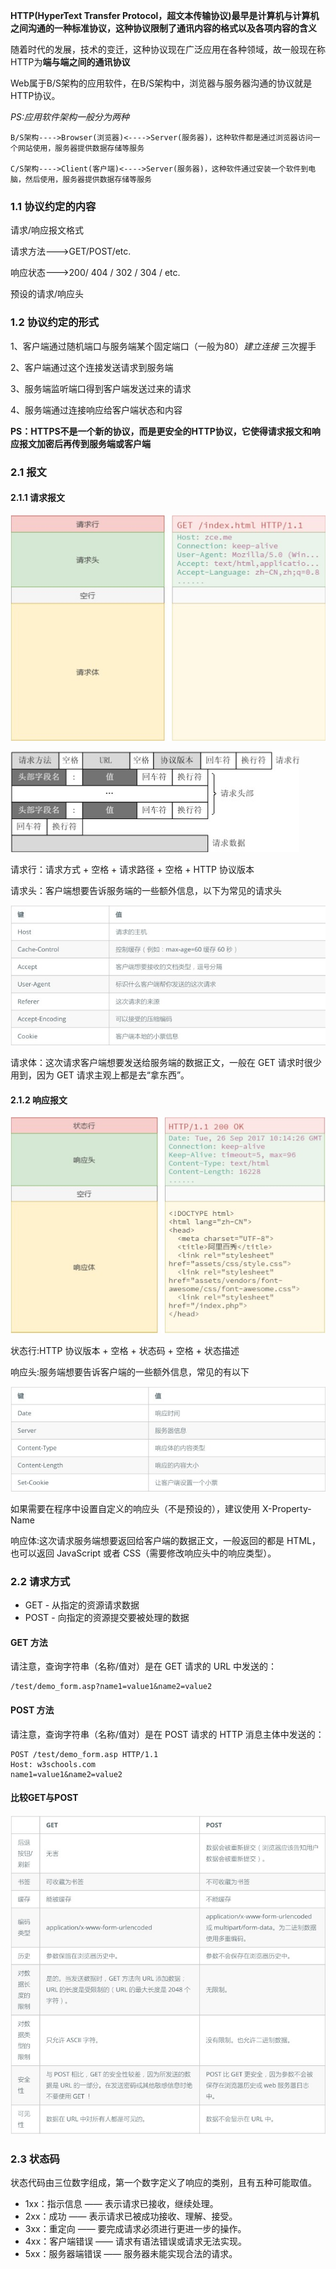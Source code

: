 **HTTP(HyperText Transfer Protocol，超文本传输协议)最早是计算机与计算机之间沟通的一种标准协议，这种协议限制了通讯内容的格式以及各项内容的含义**


随着时代的发展，技术的变迁，这种协议现在广泛应用在各种领域，故一般现在称HTTP为**端与端之间的通讯协议**

Web属于B/S架构的应用软件，在B/S架构中，浏览器与服务器沟通的协议就是HTTP协议。

*PS:应用软件架构一般分为两种*

    B/S架构---->Browser(浏览器)<---->Server(服务器)，这种软件都是通过浏览器访问一个网站使用，服务器提供数据存储等服务
    
    C/S架构---->Client(客户端)<---->Server(服务器)，这种软件通过安装一个软件到电脑，然后使用，服务器提供数据存储等服务
    
 ### 1.1 协议约定的内容
 
 请求/响应报文格式
 
 请求方法--->GET/POST/etc.
 
 响应状态--->200/ 404 / 302 / 304 / etc.
 
 预设的请求/响应头
 
 ### 1.2 协议约定的形式
 
 1、客户端通过随机端口与服务端某个固定端口（一般为80）*建立连接* 三次握手
 
 2、客户端通过这个连接发送请求到服务端
 
 3、服务端监听端口得到客户端发送过来的请求
 
 4、服务端通过连接响应给客户端状态和内容
 
 **PS：HTTPS不是一个新的协议，而是更安全的HTTP协议，它使得请求报文和响应报文加密后再传到服务端或客户端**
 
 ### 2.1 报文
     
 #### 2.1.1 请求报文
 
 ![image](https://github.com/sunidol/Network-of-computer/blob/master/image/pic1.jpg)
 
 ![image](https://github.com/sunidol/Network-of-computer/blob/master/image/pic2.jpg)
 
 请求行：请求方式 + 空格 + 请求路径 + 空格 + HTTP 协议版本
 
 请求头：客户端想要告诉服务端的一些额外信息，以下为常见的请求头
 
 ![image](https://github.com/sunidol/Network-of-computer/blob/master/image/pic3.jpg)
 
 请求体：这次请求客户端想要发送给服务端的数据正文，一般在 GET 请求时很少用到，因为 GET 请求主观上都是去“拿东西”。
 
 #### 2.1.2 响应报文
 
 ![image](https://github.com/sunidol/Network-of-computer/blob/master/image/pic4.jpg)
 
 状态行:HTTP 协议版本 + 空格 + 状态码 + 空格 + 状态描述
 
 响应头:服务端想要告诉客户端的一些额外信息，常见的有以下
 
 ![image](https://github.com/sunidol/Network-of-computer/blob/master/image/pic5.jpg)
 
 如果需要在程序中设置自定义的响应头（不是预设的），建议使用 X-Property-Name
 
 响应体:这次请求服务端想要返回给客户端的数据正文，一般返回的都是 HTML，也可以返回 JavaScript 或者 CSS（需要修改响应头中的响应类型）。
 
 ### 2.2 请求方式
 
 + GET - 从指定的资源请求数据
 + POST - 向指定的资源提交要被处理的数据
 
 #### GET 方法
 
 请注意，查询字符串（名称/值对）是在 GET 请求的 URL 中发送的：

    /test/demo_form.asp?name1=value1&name2=value2
    
 #### POST 方法
 
 请注意，查询字符串（名称/值对）是在 POST 请求的 HTTP 消息主体中发送的：
 
    POST /test/demo_form.asp HTTP/1.1
    Host: w3schools.com
    name1=value1&name2=value2
 
 #### 比较GET与POST
 
  ![image](https://github.com/sunidol/Network-of-computer/blob/master/image/pic6.jpg)
  
 
 ### 2.3 状态码
 
 状态代码由三位数字组成，第一个数字定义了响应的类别，且有五种可能取值。
 
 + 1xx：指示信息 —— 表示请求已接收，继续处理。
 + 2xx：成功 —— 表示请求已被成功接收、理解、接受。
 + 3xx：重定向 —— 要完成请求必须进行更进一步的操作。
 + 4xx：客户端错误 —— 请求有语法错误或请求无法实现。
 + 5xx：服务器端错误 —— 服务器未能实现合法的请求。
 
 
